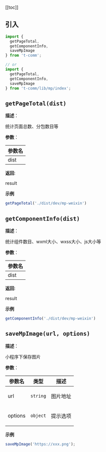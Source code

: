 [[toc]]

<h2>引入</h2>

```ts
import {
  getPageTotal,
  getComponentInfo,
  saveMpImage
} from 't-comm';

// or
import {
  getPageTotal,
  getComponentInfo,
  saveMpImage
} from 't-comm/lib/mp/index';
```


## `getPageTotal(dist)` 


**描述**：<p>统计页面总数、分包数目等</p>

**参数**：


| 参数名 |
| --- |
| dist | 

**返回**: <p>result</p>

**示例**

```ts
getPageTotal('./dist/dev/mp-weixin')
```
<a name="getComponentInfo"></a>

## `getComponentInfo(dist)` 


**描述**：<p>统计组件数目、wxml大小、wxss大小、js大小等</p>

**参数**：


| 参数名 |
| --- |
| dist | 

**返回**: <p>result</p>

**示例**

```ts
getComponentInfo('./dist/dev/mp-weixin')
```
<a name="saveMpImage"></a>

## `saveMpImage(url, options)` 


**描述**：<p>小程序下保存图片</p>

**参数**：


| 参数名 | 类型 | 描述 |
| --- | --- | --- |
| url | <code>string</code> | <p>图片地址</p> |
| options | <code>object</code> | <p>提示选项</p> |



**示例**

```ts
saveMpImage('https://xxx.png');
```
